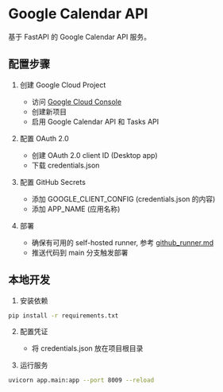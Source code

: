 # Google Calendar API

基于 FastAPI 的 Google Calendar API 服务。

## 配置步骤

1. 创建 Google Cloud Project
   - 访问 [Google Cloud Console](https://console.cloud.google.com)
   - 创建新项目
   - 启用 Google Calendar API 和 Tasks API

2. 配置 OAuth 2.0
   - 创建 OAuth 2.0 client ID (Desktop app)
   - 下载 credentials.json

3. 配置 GitHub Secrets
   - 添加 GOOGLE_CLIENT_CONFIG (credentials.json 的内容)
   - 添加 APP_NAME (应用名称)

4. 部署
   - 确保有可用的 self-hosted runner, 参考 [github_runner.md](./github_runner.md)
   - 推送代码到 main 分支触发部署

## 本地开发

1. 安装依赖
```bash
pip install -r requirements.txt
```

2. 配置凭证
   - 将 credentials.json 放在项目根目录

3. 运行服务
```bash
uvicorn app.main:app --port 8009 --reload
```
